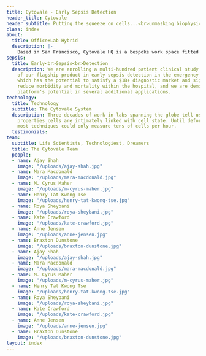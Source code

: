 ```yaml
---
title: Cytovale - Early Sepsis Detection
header_title: Cytovale
header_subtitle: Putting the squeeze on cells...<br>unmasking biophysical markers
class: index
about:
  title: Office+Lab Hybrid
  description: |-
    Based in San Francisco, Cytovale HQ is a bespoke work space fitted out to be the physical equivalent of our technology+biology hybrid company. As a team of 15, working in a collaborative space allows to move quickly and solve the big problems.<br><br>The company develops biomarkers based on the mechanical properties of individual cells or mechanomics. It uses microfluidics to route and physically probe individual cells. 
sepsis:
  title: Early<br>Sepsis<br>Detection
  description: We are enrolling a multi-hundred patient clinical study in support
    of our flagship product in early sepsis detection in the emergency department,
    which has the potential to satisfy a $1B+ diagnostic market and significantly
    reduce morbidity and mortality within the hospital, and we are demonstrating our
    platform’s potential in several additional applications.
technology:
  title: Technology
  subtitle: The Cytovale System
  description: Three decades of work in labs spanning the globe tell us that the biomechanical
    properties cells are intimately linked with cell state. Until deformability cytometry,
    most techniques could only measure tens of cells per hour.
  testimonials: 
team:
  subtitle: Life Scientists, Technologiest, Dreamers
  title: The Cytovale Team
  people:
  - name: Ajay Shah
    image: "/uploads/ajay-shah.jpg"
  - name: Mara Macdonald
    image: "/uploads/mara-macdonald.jpg"
  - name: M. Cyrus Maher
    image: "/uploads/m-cyrus-maher.jpg"
  - name: Henry Tat Kwong Tse
    image: "/uploads/henry-tat-kwong-tse.jpg"
  - name: Roya Sheybani
    image: "/uploads/roya-sheybani.jpg"
  - name: Kate Crawford
    image: "/uploads/kate-crawford.jpg"
  - name: Anne Jensen
    image: "/uploads/anne-jensen.jpg"
  - name: Braxton Dunstone
    image: "/uploads/braxton-dunstone.jpg"
  - name: Ajay Shah
    image: "/uploads/ajay-shah.jpg"
  - name: Mara Macdonald
    image: "/uploads/mara-macdonald.jpg"
  - name: M. Cyrus Maher
    image: "/uploads/m-cyrus-maher.jpg"
  - name: Henry Tat Kwong Tse
    image: "/uploads/henry-tat-kwong-tse.jpg"
  - name: Roya Sheybani
    image: "/uploads/roya-sheybani.jpg"
  - name: Kate Crawford
    image: "/uploads/kate-crawford.jpg"
  - name: Anne Jensen
    image: "/uploads/anne-jensen.jpg"
  - name: Braxton Dunstone
    image: "/uploads/braxton-dunstone.jpg"
layout: index
---
```


